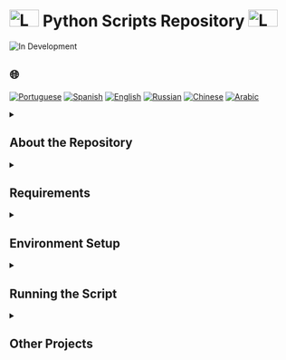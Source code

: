 # <img src="https://cdn-icons-png.flaticon.com/128/1822/1822921.png" alt="Logo" width="52" height="30" /> Python Scripts Repository <img src="https://cdn-icons-png.flaticon.com/128/1822/1822921.png" alt="Logo" width="52" height="30" />

![In Development](https://img.shields.io/badge/Status-In%20Development-yellow)

## 🌐 
[![Portuguese](https://img.shields.io/badge/Portuguese-green)](https://github.com/SamuelRocha91/trybeIsNotGoogle/blob/main/README.md)
[![Spanish](https://img.shields.io/badge/Spanish-yellow)](https://github.com/SamuelRocha91/trybeIsNotGoogle/blob/main/README_es.md)
[![English](https://img.shields.io/badge/English-blue)](https://github.com/SamuelRocha91/trybeIsNotGoogle/blob/main/README_en.md)
[![Russian](https://img.shields.io/badge/Russian-lightgrey)](https://github.com/SamuelRocha91/trybeIsNotGoogle/blob/main/README_ru.md)
[![Chinese](https://img.shields.io/badge/Chinese-red)](https://github.com/SamuelRocha91/trybeIsNotGoogle/blob/main/README_ch.md)
[![Arabic](https://img.shields.io/badge/Arabic-orange)](https://github.com/SamuelRocha91/trybeIsNotGoogle/blob/main/README_ar.md)

<details>
<summary> 
  <h2>
    About the Repository
  </h2>
</summary>

This repository contains Python scripts in development. Currently, it includes a script that uses Selenium WebDriver to interact with web pages.

</details>

<details>
<summary><h2>Requirements</h2></summary>

Before running the script, you need to have some prerequisites installed:

- Python 3.x
- Pip (Python package manager)
- [Google Chrome](https://www.google.com/chrome/) (or another browser compatible with Selenium WebDriver)
- [ChromeDriver](https://sites.google.com/chromium.org/driver/) (if you are not using `webdriver_manager`)

</details>

<details>
<summary><h2>Environment Setup</h2></summary>

1. **Clone the repository:**

   ```bash
   git clone https://github.com/usuario/repo.git
   cd repo
   ```

2. **Create a `.env` file in the root of the project** with the browser binary location:

   ```env
   CHROME_BINARY_LOCATION=/path/to/your/chrome
   ```

   **Note:** Make sure to replace `/path/to/your/chrome` with the actual path to the browser binary on your machine.

3. **Install the project dependencies:**

   ```bash
   pip install -r requirements.txt
   ```

   The `requirements.txt` file should contain the following libraries:

   ```
   selenium
   webdriver-manager
   python-dotenv
   ```

   You can create this file with the following command:

   ```bash
   pip freeze > requirements.txt
   ```

</details>

<details>
<summary><h2>Running the Script</h2></summary>

1. **Run the Python script:**

   ```bash
   python3 /path/to/your/script/vagas.py
   ```

   Make sure to adjust the script path as necessary.

</details>

<details>
<summary><h2>Other Projects</h2></summary>

-  [Restaurant Orders](https://github.com/SamuelRocha91/restaurantOrders/blob/main/README_en.md)
-  [Algorithms](https://github.com/SamuelRocha91/Algorithms/blob/main/README_en.md)
-  [Trybe is not Google](https://github.com/SamuelRocha91/trybeIsNotGoogle/blob/main/README_en.md)

</details>
